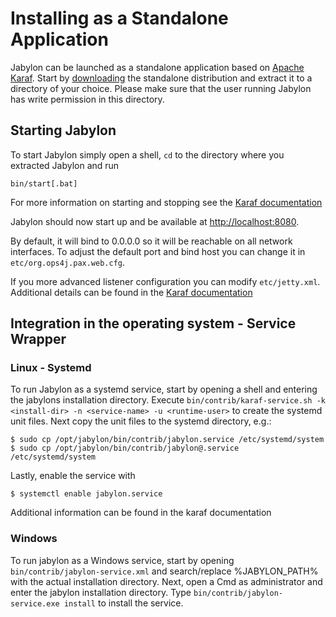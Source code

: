 
# Installing as a Standalone Application

Jabylon can be launched as a standalone application based on [Apache Karaf](http://karaf.apache.org). Start by [downloading](./download.html) the standalone distribution and extract it to a directory of your choice. Please make sure that the user running Jabylon has write permission in this directory.

## Starting Jabylon

To start Jabylon simply open a shell, `cd` to the directory where you extracted Jabylon and run

`bin/start[.bat]`

For more information on starting and stopping see the [Karaf documentation](http://karaf.apache.org/manual/latest/#_start_stop_restart_connect)

Jabylon should now start up and be available at [http://localhost:8080](http://localhost:8080).

By default, it will bind to 0.0.0.0 so it will be reachable on all network interfaces.
To adjust the default port and bind host you can change it in `etc/org.ops4j.pax.web.cfg`.

If you more advanced listener configuration you can modify `etc/jetty.xml`.
Additional details can be found in the  [Karaf documentation](https://karaf.apache.org/manual/latest/webcontainer)

## Integration in the operating system - Service Wrapper

### Linux - Systemd

To run Jabylon as a systemd service, start by opening a shell and entering the jabylons installation directory.
Execute `bin/contrib/karaf-service.sh -k <install-dir> -n <service-name> -u <runtime-user>` to create the systemd unit files. Next copy the unit files to the systemd directory, e.g.:

    $ sudo cp /opt/jabylon/bin/contrib/jabylon.service /etc/systemd/system
    $ sudo cp /opt/jabylon/bin/contrib/jabylon@.service /etc/systemd/system

Lastly, enable the service with

    $ systemctl enable jabylon.service

Additional information can be found in the karaf documentation [](https://karaf.apache.org/manual/latest/#_service_script_templates "Karaf Documentation")

### Windows

To run jabylon as a Windows service, start by opening `bin/contrib/jabylon-service.xml` and search/replace %JABYLON_PATH% with the actual installation directory. Next, open a Cmd as administrator and enter the jabylon installation directory.
Type `bin/contrib/jabylon-service.exe install` to install the service.

